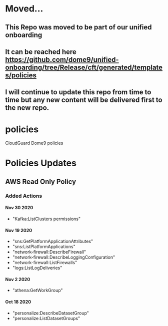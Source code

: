 # Moved...
## This Repo was moved to be part of our unified onboarding
## It can be reached here https://github.com/dome9/unified-onboarding/tree/Release/cft/generated/templates/policies
## I will continue to update this repo from time to time but any new content will be delivered first to the new repo.


# policies
CloudGuard Dome9 policies




# Policies Updates
## AWS Read Only Policy

### Added Actions

#### Nov 30 2020
- "Kafka:ListClusters permissions"
#### Nov 19 2020 
- "sns:GetPlatformApplicationAttributes"
- "sns:ListPlatformApplications"
- "network-firewall:DescribeFirewall"
- "network-firewall:DescribeLoggingConfiguration"
- "network-firewall:ListFirewalls"
- "logs:ListLogDeliveries"
#### Nov 2 2020 
- "athena:GetWorkGroup"
#### Oct 18 2020 
- "personalize:DescribeDatasetGroup"
- "personalize:ListDatasetGroups"
